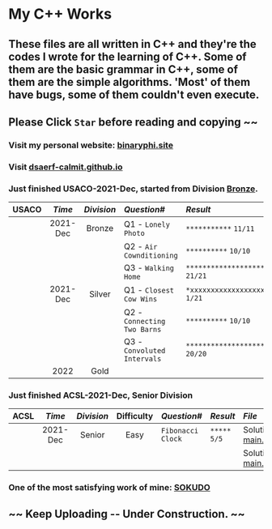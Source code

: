 # My C++ Works

## These files are all written in C++ and they're the codes I wrote for the learning of C++. Some of them are the basic grammar in C++, some of them are the simple algorithms. 'Most' of them have bugs, some of them couldn't even execute.

## Please Click `Star` before reading and copying ~~
### Visit my personal website: [binaryphi.site][1]
### Visit [dsaerf-calmit.github.io][2]
### Just finished USACO-2021-Dec, started from Division [Bronze][3].

| __USACO__ | _Time_ | _Division_ | _Question#_ | _Result_ | _File_ |
| :-------: | :----: | :--------: | :--------- | :--------- | :--------- |
| | 2021-Dec | Bronze | Q1 - `Lonely Photo` | `***********` `11/11` | [main.cpp][5] 
| | | | Q2 - `Air Cownditioning` | `**********` `10/10` | [main.cpp][6]|
| | | | Q3 - `Walking Home` | `*********************` `21/21` | [main.cpp][7] |
| | 2021-Dec | Silver | Q1 - `Closest Cow Wins` | `*xxxxxxxxxxxxxxxxxxxx` `1/21` | | 
| | | | Q2 - `Connecting Two Barns` | `**********` `10/10` | [main.cpp][8] |
| | | | Q3 - `Convoluted Intervals` | `********************` `20/20` | [main.cpp][9] |
| | 2022 | Gold | | | |



### Just finished ACSL-2021-Dec, Senior Division
| __ACSL__ | _Time_ | _Division_ | Difficulty| _Question#_ | _Result_ | _File_ |
| :------: | :----: | :--------: | :-------: | :---------- | :------- | :----- |
| | 2021-Dec | Senior | Easy | `Fibonacci Clock` | `*****` `5/5` | Solution1: [main.cpp][10] | 
| |  |  |  |  |  | Solution2: [main.cpp][11] | 



### One of the most satisfying work of mine: [SOKUDO][4]

## ~~ Keep Uploading -- Under Construction. ~~


[1]: https://binaryphi.site
[2]: https://dsaerf-calmit.github.io
[3]: https://github.com/DSAERF-CALMIT/MyCppFiles/tree/main/USACO
[4]: https://github.com/DSAERF-CALMIT/MyCppFiles/blob/main/Sokudo/main.cpp
[5]: https://github.com/DSAERF-CALMIT/MyCppFiles/blob/main/USACO/USACOBronze%231%232021%2312%23LonelyPhoto/main.cpp
[6]: https://github.com/DSAERF-CALMIT/MyCppFiles/blob/main/USACO/USACOBronze%232%232021%2312%23AirCownditioning/main.cpp
[7]: https://github.com/DSAERF-CALMIT/MyCppFiles/blob/main/USACO/USACOBronze%233%232021%2312%23WalkingHome/main.cpp
[8]: https://github.com/DSAERF-CALMIT/MyCppFiles/blob/main/USACO/USACOSilver%232%232021%2312%23ConnectingTwoBarns/main.cpp
[9]: https://github.com/DSAERF-CALMIT/MyCppFiles/blob/main/USACO/USACOSilver%233%232021%2312%23ConvolutedIntervals/main.cpp
[10]: https://github.com/DSAERF-CALMIT/MyCppFiles/blob/main/ACSL/ACSL%23R1%232021Dec/s1main.cpp
[11]: https://github.com/DSAERF-CALMIT/MyCppFiles/blob/main/ACSL/ACSL%23R1%232021Dec/s2main.cpp
